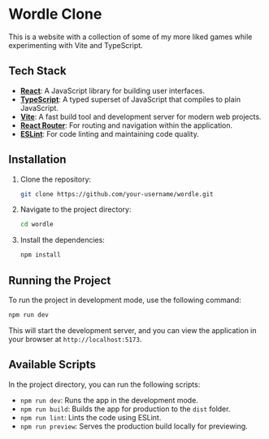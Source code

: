 # Wordle Clone

This is a website with a collection of some of my more liked games while experimenting with Vite and TypeScript.

## Tech Stack

*   **[React](https://react.dev/)**: A JavaScript library for building user interfaces.
*   **[TypeScript](https://www.typescriptlang.org/)**: A typed superset of JavaScript that compiles to plain JavaScript.
*   **[Vite](https://vitejs.dev/)**: A fast build tool and development server for modern web projects.
*   **[React Router](https://reactrouter.com/)**: For routing and navigation within the application.
*   **[ESLint](https://eslint.org/)**: For code linting and maintaining code quality.

## Installation

1.  Clone the repository:
    ```bash
    git clone https://github.com/your-username/wordle.git
    ```
2.  Navigate to the project directory:
    ```bash
    cd wordle
    ```
3.  Install the dependencies:
    ```bash
    npm install
    ```

## Running the Project

To run the project in development mode, use the following command:

```bash
npm run dev
```

This will start the development server, and you can view the application in your browser at `http://localhost:5173`.

## Available Scripts

In the project directory, you can run the following scripts:

*   `npm run dev`: Runs the app in the development mode.
*   `npm run build`: Builds the app for production to the `dist` folder.
*   `npm run lint`: Lints the code using ESLint.
*   `npm run preview`: Serves the production build locally for previewing.
